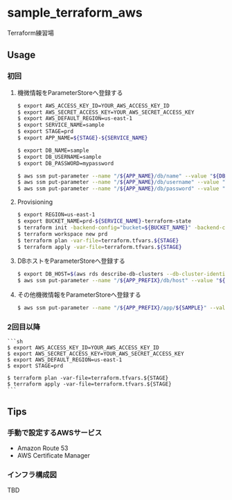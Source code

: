 # sample_terraform_aws

Terraform練習場

## Usage

### 初回

1. 機微情報をParameterStoreへ登録する

    ```sh
    $ export AWS_ACCESS_KEY_ID=YOUR_AWS_ACCESS_KEY_ID
    $ export AWS_SECRET_ACCESS_KEY=YOUR_AWS_SECRET_ACCESS_KEY
    $ export AWS_DEFAULT_REGION=us-east-1
    $ export SERVICE_NAME=sample
    $ export STAGE=prd
    $ export APP_NAME=${STAGE}-${SERVICE_NAME}

    $ export DB_NAME=sample
    $ export DB_USERNAME=sample
    $ export DB_PASSWORD=mypassword

    $ aws ssm put-parameter --name "/${APP_NAME}/db/name" --value "${DB_NAME}" --type String
    $ aws ssm put-parameter --name "/${APP_NAME}/db/username" --value "${DB_USERNAME}" --type String
    $ aws ssm put-parameter --name "/${APP_NAME}/db/password" --value "${DB_PASSWORD}" --type SecureString
    ```

2. Provisioning

    ```sh
    $ export REGION=us-east-1
    $ export BUCKET_NAME=prd-${SERVICE_NAME}-terraform-state
    $ terraform init -backend-config="bucket=${BUCKET_NAME}" -backend-config="key=terraform.tfstate" -backend-config="region=${REGION}"
    $ terraform workspace new prd
    $ terraform plan -var-file=terraform.tfvars.${STAGE}
    $ terraform apply -var-file=terraform.tfvars.${STAGE}
    ```

3. DBホストをParameterStoreへ登録する

    ```sh
    $ export DB_HOST=$(aws rds describe-db-clusters --db-cluster-identifier ${APP_NAME} --query DBClusters[0].Endpoint --output text)
    $ aws ssm put-parameter --name "/${APP_PREFIX}/db/host" --value "${DB_HOST}" --type String
    ```

4. その他機微情報をParameterStoreへ登録する

    ```sh
    $ aws ssm put-parameter --name "/${APP_PREFIX}/app/${SAMPLE}" --value "${API_PASSWORD}" --type String
    ```

### 2回目以降

    ```sh
    $ export AWS_ACCESS_KEY_ID=YOUR_AWS_ACCESS_KEY_ID
    $ export AWS_SECRET_ACCESS_KEY=YOUR_AWS_SECRET_ACCESS_KEY
    $ export AWS_DEFAULT_REGION=us-east-1
    $ export STAGE=prd

    $ terraform plan -var-file=terraform.tfvars.${STAGE}
    $ terraform apply -var-file=terraform.tfvars.${STAGE}
    ```

## Tips

### 手動で設定するAWSサービス

- Amazon Route 53
- AWS Certificate Manager

### インフラ構成図

TBD
